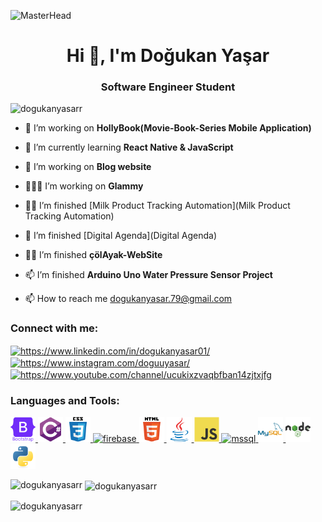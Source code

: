 ![MasterHead](https://www.serviceobjects.com/blog/wp-content/uploads/2015/03/iStock-629285904-Blog-4379.jpg)
<h1 align="center">Hi 👋, I'm Doğukan Yaşar</h1>
<h3 align="center">Software Engineer Student</h3>

<p align="rignt" alt="coding" with='400' src"https://img.freepik.com/premium-vector/cute-boy-with-laptop-social-media-icons-vector-illustration-graphic-design_1142-82901.jpg">

<p align="left"> <img src="https://komarev.com/ghpvc/?username=dogukanyasarr&label=Profile%20views&color=0e75b6&style=flat" alt="dogukanyasarr" /> </p>

- 🔭 I’m working on **HollyBook(Movie-Book-Series Mobile Application)**

- 🌱 I’m currently learning **React Native & JavaScript**

- 🔭 I’m working on **Blog website**

- 🤝👨‍💻 I’m working on **Glammy**

- 👨‍💻 I’m finished [Milk Product Tracking Automation](Milk Product Tracking Automation)

- 📝 I’m finished [Digital Agenda](Digital Agenda)

- 👨‍💻 I’m finished **çölAyak-WebSite**

- 📫 I’m finished **Arduino Uno Water Pressure Sensor Project**

- 📫 How to reach me [dogukanyasar.79@gmail.com](dogukanyasar.79@gmail.com)

<h3 align="left">Connect with me:</h3>
<p align="left">
<a href="https://linkedin.com/in/https://www.linkedin.com/in/dogukanyasar01/" target="blank"><img align="center" src="https://raw.githubusercontent.com/rahuldkjain/github-profile-readme-generator/master/src/images/icons/Social/linked-in-alt.svg" alt="https://www.linkedin.com/in/dogukanyasar01/" height="30" width="40" /></a>
<a href="https://instagram.com/https://www.instagram.com/doguuyasar/" target="blank"><img align="center" src="https://raw.githubusercontent.com/rahuldkjain/github-profile-readme-generator/master/src/images/icons/Social/instagram.svg" alt="https://www.instagram.com/doguuyasar/" height="30" width="40" /></a>
<a href="https://www.youtube.com/c/https://www.youtube.com/channel/ucukixzvaqbfban14zjtxjfg" target="blank"><img align="center" src="https://raw.githubusercontent.com/rahuldkjain/github-profile-readme-generator/master/src/images/icons/Social/youtube.svg" alt="https://www.youtube.com/channel/ucukixzvaqbfban14zjtxjfg" height="30" width="40" /></a>
</p>

<h3 align="left">Languages and Tools:</h3>
<p align="left"> <a href="https://getbootstrap.com" target="_blank" rel="noreferrer"> <img src="https://raw.githubusercontent.com/devicons/devicon/master/icons/bootstrap/bootstrap-plain-wordmark.svg" alt="bootstrap" width="40" height="40"/> </a> <a href="https://www.w3schools.com/cs/" target="_blank" rel="noreferrer"> <img src="https://raw.githubusercontent.com/devicons/devicon/master/icons/csharp/csharp-original.svg" alt="csharp" width="40" height="40"/> </a> <a href="https://www.w3schools.com/css/" target="_blank" rel="noreferrer"> <img src="https://raw.githubusercontent.com/devicons/devicon/master/icons/css3/css3-original-wordmark.svg" alt="css3" width="40" height="40"/> </a> <a href="https://firebase.google.com/" target="_blank" rel="noreferrer"> <img src="https://www.vectorlogo.zone/logos/firebase/firebase-icon.svg" alt="firebase" width="40" height="40"/> </a> <a href="https://www.w3.org/html/" target="_blank" rel="noreferrer"> <img src="https://raw.githubusercontent.com/devicons/devicon/master/icons/html5/html5-original-wordmark.svg" alt="html5" width="40" height="40"/> </a> <a href="https://www.java.com" target="_blank" rel="noreferrer"> <img src="https://raw.githubusercontent.com/devicons/devicon/master/icons/java/java-original.svg" alt="java" width="40" height="40"/> </a> <a href="https://developer.mozilla.org/en-US/docs/Web/JavaScript" target="_blank" rel="noreferrer"> <img src="https://raw.githubusercontent.com/devicons/devicon/master/icons/javascript/javascript-original.svg" alt="javascript" width="40" height="40"/> </a> <a href="https://www.microsoft.com/en-us/sql-server" target="_blank" rel="noreferrer"> <img src="https://www.svgrepo.com/show/303229/microsoft-sql-server-logo.svg" alt="mssql" width="40" height="40"/> </a> <a href="https://www.mysql.com/" target="_blank" rel="noreferrer"> <img src="https://raw.githubusercontent.com/devicons/devicon/master/icons/mysql/mysql-original-wordmark.svg" alt="mysql" width="40" height="40"/> </a> <a href="https://nodejs.org" target="_blank" rel="noreferrer"> <img src="https://raw.githubusercontent.com/devicons/devicon/master/icons/nodejs/nodejs-original-wordmark.svg" alt="nodejs" width="40" height="40"/> </a> <a href="https://www.python.org" target="_blank" rel="noreferrer"> <img src="https://raw.githubusercontent.com/devicons/devicon/master/icons/python/python-original.svg" alt="python" width="40" height="40"/> </a> </p>

<p><img align="left" src="https://github-readme-stats.vercel.app/api/top-langs?username=dogukanyasarr&show_icons=true&locale=en&layout=compact" alt="dogukanyasarr" /></p>

<p>&nbsp;<img align="center" src="https://github-readme-stats.vercel.app/api?username=dogukanyasarr&show_icons=true&locale=en" alt="dogukanyasarr" /></p>

<p><img align="center" src="https://github-readme-streak-stats.herokuapp.com/?user=dogukanyasarr&" alt="dogukanyasarr" /></p>
